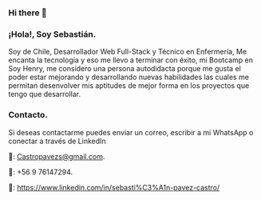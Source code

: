 ### Hi there 👋

### ¡Hola!, Soy Sebastián.

Soy de Chile, Desarrollador Web Full-Stack y Técnico en Enfermería, Me encanta la tecnología y eso me llevo a terminar con éxito, mi Bootcamp en Soy Henry, me considero una persona autodidacta porque me gusta el poder estar mejorando y desarrollando nuevas habilidades las cuales me permitan desenvolver mis aptitudes de mejor forma en los proyectos que tengo que desarrollar.

### Contacto.

Si deseas contactarme puedes enviar un correo, escribir a mi WhatsApp o conectar a través de LinkedIn

📩: Castropavezs@gmail.com.

📱: +56 9 76147294.

🔗: https://www.linkedin.com/in/sebasti%C3%A1n-pavez-castro/


<!--
**SKxPx/SKxPx** is a ✨ _special_ ✨ repository because its `README.md` (this file) appears on your GitHub profile.

Here are some ideas to get you started:

- 🔭 I’m currently working on ...
- 🌱 I’m currently learning ...
- 👯 I’m looking to collaborate on ...
- 🤔 I’m looking for help with ...
- 💬 Ask me about ...
- 📫 How to reach me: ...
- 😄 Pronouns: ...
- ⚡ Fun fact: ...
-->
